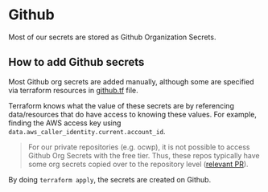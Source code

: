 # Github 
Most of our secrets are stored as Github Organization Secrets. 

## How to add Github secrets
Most Github org secrets are added manually, although some are specified via terraform resources in [github.tf](https://github.com/pennlabs/infrastructure/blob/master/terraform/github.tf) file. 

Terraform knows what the value of these secrets are by referencing data/resources that do have access to knowing these values. For example, finding the AWS access key using `data.aws_caller_identity.current.account_id`.

> For our private repositories (e.g. ocwp), it is not possible to access Github Org Secrets with the free tier. Thus, these repos typically have some org secrets copied over to the repository level ([relevant PR](https://github.com/pennlabs/infrastructure/pull/154)).

By doing `terraform apply`, the secrets are created on Github.



